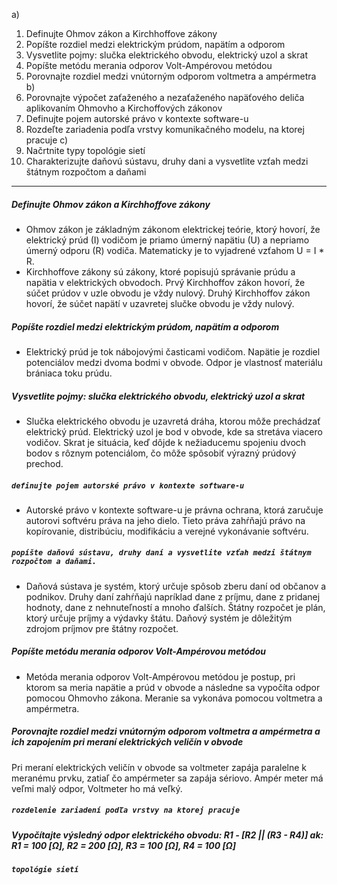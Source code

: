 a)
1. Definujte Ohmov zákon a Kirchhoffove zákony
2. Popíšte rozdiel medzi elektrickým prúdom, napätím a odporom
3. Vysvetlite pojmy: slučka elektrického obvodu, elektrický uzol a skrat
4. Popíšte metódu merania odporov Volt-Ampérovou metódou
5. Porovnajte rozdiel medzi vnútorným odporom voltmetra a ampérmetra
b)
1. Porovnajte výpočet zaťaženého a nezaťaženého napäťového deliča aplikovaním Ohmovho a Kirchoffových zákonov
2. Definujte pojem autorské právo v kontexte software-u
3. Rozdeľte zariadenia podľa vrstvy komunikačného modelu, na ktorej pracuje
c)
1. Načrtnite typy topológie sietí
2. Charakterizujte daňovú sústavu, druhy dani a vysvetlite vzťah medzi štátnym rozpočtom a daňami

---

##### Definujte Ohmov zákon a Kirchhoffove zákony
- Ohmov zákon je základným zákonom elektrickej teórie, ktorý hovorí, že elektrický prúd (I) vodičom je priamo úmerný napätiu (U) a nepriamo úmerný odporu (R) vodiča. Matematicky je to vyjadrené vzťahom U = I * R.
- Kirchhoffove zákony sú zákony, ktoré popisujú správanie prúdu a napätia v elektrických obvodoch. Prvý Kirchhoffov zákon hovorí, že súčet prúdov v uzle obvodu je vždy nulový. Druhý Kirchhoffov zákon hovorí, že súčet napätí v uzavretej slučke obvodu je vždy nulový.
##### Popíšte rozdiel medzi elektrickým prúdom, napätím a odporom
- Elektrický prúd je tok nábojovými časticami vodičom. Napätie je rozdiel potenciálov medzi dvoma bodmi v obvode. Odpor je vlastnosť materiálu brániaca toku prúdu.
##### Vysvetlite pojmy: slučka elektrického obvodu, elektrický uzol a skrat
- Slučka elektrického obvodu je uzavretá dráha, ktorou môže prechádzať elektrický prúd. Elektrický uzol je bod v obvode, kde sa stretáva viacero vodičov. Skrat je situácia, keď dôjde k nežiaducemu spojeniu dvoch bodov s rôznym potenciálom, čo môže spôsobiť výrazný prúdový prechod.
##### `definujte pojem autorské právo v kontexte software-u`
- Autorské právo v kontexte software-u je právna ochrana, ktorá zaručuje autorovi softvéru práva na jeho dielo. Tieto práva zahŕňajú právo na kopírovanie, distribúciu, modifikáciu a verejné vykonávanie softvéru.
##### `popíšte daňovú sústavu, druhy daní a vysvetlite vzťah medzi štátnym rozpočtom a daňami.`
- Daňová sústava je systém, ktorý určuje spôsob zberu daní od občanov a podnikov. Druhy daní zahŕňajú napríklad dane z príjmu, dane z pridanej hodnoty, dane z nehnuteľností a mnoho ďalších. Štátny rozpočet je plán, ktorý určuje príjmy a výdavky štátu. Daňový systém je dôležitým zdrojom príjmov pre štátny rozpočet.
##### Popíšte metódu merania odporov Volt-Ampérovou metódou
 - Metóda merania odporov Volt-Ampérovou metódou je postup, pri ktorom sa meria napätie a prúd v obvode a následne sa vypočíta odpor pomocou Ohmovho zákona. Meranie sa vykonáva pomocou voltmetra a ampérmetra.
##### Porovnajte rozdiel medzi vnútorným odporom voltmetra a ampérmetra a ich zapojením pri meraní elektrických veličín v obvode

 Pri meraní elektrických veličín v obvode sa voltmeter zapája paralelne k meranému prvku, zatiaľ čo ampérmeter sa zapája sériovo. Ampér meter má veľmi malý odpor, Voltmeter ho má veľký.
##### `rozdelenie zariadení podľa vrstvy na ktorej pracuje`

##### Vypočítajte výsledný odpor elektrického obvodu: R1 - \[R2 || (R3 - R4)] ak: R1 = 100 \[Ω], R2 = 200 \[Ω], R3 = 100 \[Ω], R4 = 100 \[Ω]
##### `topológie sietí`
